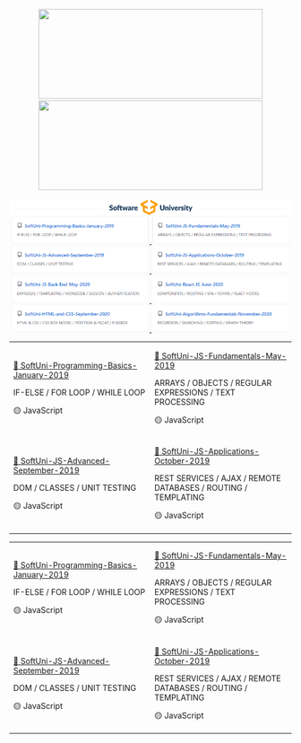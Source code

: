 <p align="center">
   <img src="https://github-readme-stats.vercel.app/api/top-langs/?username=BoykoPetevBoev&layout=compact" width="400px" height="160px">
   <img src="https://github-readme-stats.vercel.app/api?username=BoykoPetevBoev&count_private=true&show_icons=true" width="400px" height="160px">
</p>

<div align="center">

<img src="https://github.com/BoykoPetevBoev/BoykoPetevBoev/blob/main/Images/SoftUni-logo.png">

<a align="left" width="49%"  href="https://github.com/BoykoPetevBoev/SoftUni-Programming-Basics-January-2019" >
<img src="https://github.com/BoykoPetevBoev/BoykoPetevBoev/blob/main/Images/SoftUni-1.png" 
   alt="ReadMe Card"  width="49%"
</a>

<a align="right" width="49%" href="https://github.com/BoykoPetevBoev/SoftUni-JS-Fundamentals-May-2019">
   <img src="https://github.com/BoykoPetevBoev/BoykoPetevBoev/blob/main/Images/SoftUni-2.png" 
      alt="ReadMe Card" width="49%"
   >
</a>

<a align="left" width="49%" href="https://github.com/BoykoPetevBoev/SoftUni-JS-Advanced-September-2019">
   <img src="https://github.com/BoykoPetevBoev/BoykoPetevBoev/blob/main/Images/SoftUni-3.png" 
      alt="ReadMe Card" width="49%"
   >
</a>

<a align="right" width="49%" href="https://github.com/BoykoPetevBoev/SoftUni-JS-Applications-October-2019">
   <img src="https://github.com/BoykoPetevBoev/BoykoPetevBoev/blob/main/Images/SoftUni-4.png" 
      alt="ReadMe Card" width="49%"
   >
</a>

<a align="left" width="49%" href="https://github.com/BoykoPetevBoev/SoftUni-JS-Back-End-May-2020">
   <img src="https://github.com/BoykoPetevBoev/BoykoPetevBoev/blob/main/Images/SoftUni-5.png" 
      alt="ReadMe Card" width="49%"
   >
</a>

<a align="right" width="49%" href="https://github.com/BoykoPetevBoev/SoftUni-React-JS-June-2020">
   <img src="https://github.com/BoykoPetevBoev/BoykoPetevBoev/blob/main/Images/SoftUni-6.png" 
      alt="ReadMe Card" width="49%"
   >
</a>

<a align="left" width="49%" href="https://github.com/BoykoPetevBoev/SoftUni-HTML-and-CSS-September-2020">
   <img src="https://github.com/BoykoPetevBoev/BoykoPetevBoev/blob/main/Images/SoftUni-7.png" 
      alt="ReadMe Card" width="49%"
   >
</a>

<a align="right" width="49%" href="https://github.com/BoykoPetevBoev/SoftUni-Algorithms-Fundamentals-November-2020">
   <img src="https://github.com/BoykoPetevBoev/BoykoPetevBoev/blob/main/Images/SoftUni-8.png" 
      alt="ReadMe Card" width="49%"
   >
</a>

</div>

<table>
   <tr>
      <td width="50%">
         <p>
            <a href="https://github.com/BoykoPetevBoevSoftUni-Programming-Basics-January-2019"> 📄  SoftUni-Programming-Basics-January-2019 </a></p> 
         <p>IF-ELSE / FOR LOOP / WHILE LOOP</p><p>🟡  JavaScript </p>
      </td>
      <td width="50%">
         <p>
            <a href="https://github.com/BoykoPetevBoev/SoftUni-JS-Fundamentals-May-2019"> 📄  SoftUni-JS-Fundamentals-May-2019 </a></p> 
         <p>ARRAYS / OBJECTS / REGULAR EXPRESSIONS / TEXT PROCESSING</p><p>🟡 JavaScript </p>
      </td>
   </tr>
   <tr>
      <td>
         <p><a href="https://github.com/BoykoPetevBoev/SoftUni-JS-Advanced-September-2019"> 📄  SoftUni-JS-Advanced-September-2019 </a></p> 
         <p>DOM / CLASSES / UNIT TESTING</p><p>🟡 JavaScript </p></td>
      <td>
         <p><a href="https://github.com/BoykoPetevBoev/SoftUni-JS-Applications-October-2019"> 📄  SoftUni-JS-Applications-October-2019 </a></p> 
         <p>REST SERVICES / AJAX / REMOTE DATABASES / ROUTING / TEMPLATING</p><p>🟡 JavaScript </p>
      </td>
   </tr>
</table>


<table>
   <tr>
      <td width="50%">
         <p>
            <a href="https://github.com/BoykoPetevBoevSoftUni-Programming-Basics-January-2019"> 📄  SoftUni-Programming-Basics-January-2019 </a></p> 
         <p>IF-ELSE / FOR LOOP / WHILE LOOP</p><p>🟡  JavaScript </p>
      </td>
      <td width="50%">
         <p>
            <a href="https://github.com/BoykoPetevBoev/SoftUni-JS-Fundamentals-May-2019"> 📄  SoftUni-JS-Fundamentals-May-2019 </a></p> 
         <p>ARRAYS / OBJECTS / REGULAR EXPRESSIONS / TEXT PROCESSING</p><p>🟡 JavaScript </p>
      </td>
   </tr>
   <tr>
      <td>
         <p><a href="https://github.com/BoykoPetevBoev/SoftUni-JS-Advanced-September-2019"> 📄  SoftUni-JS-Advanced-September-2019 </a></p> 
         <p>DOM / CLASSES / UNIT TESTING</p><p>🟡 JavaScript </p></td>
      <td>
         <p><a href="https://github.com/BoykoPetevBoev/SoftUni-JS-Applications-October-2019"> 📄  SoftUni-JS-Applications-October-2019 </a></p> 
         <p>REST SERVICES / AJAX / REMOTE DATABASES / ROUTING / TEMPLATING</p><p>🟡 JavaScript </p>
      </td>
   </tr>
</table>




   
